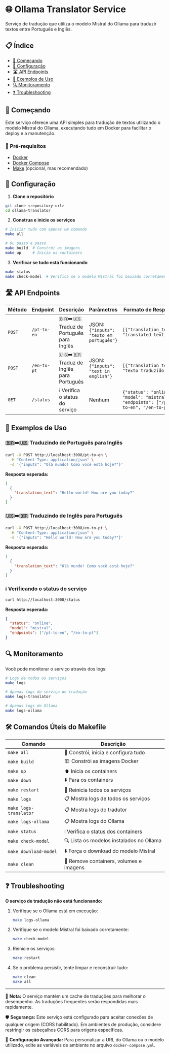 # 🌐 Ollama Translator Service

Serviço de tradução que utiliza o modelo Mistral do Ollama para traduzir textos entre Português e Inglês.

## 📋 Índice

- [🚀 Começando](#-começando)
- [🔧 Configuração](#-configuração)
- [🛣️ API Endpoints](#️-api-endpoints)
- [📝 Exemplos de Uso](#-exemplos-de-uso)
- [🔍 Monitoramento](#-monitoramento)
- [❓ Troubleshooting](#-troubleshooting)

## 🚀 Começando

Este serviço oferece uma API simples para tradução de textos utilizando o modelo Mistral do Ollama, executando tudo em Docker para facilitar o deploy e a manutenção.

### 🧰 Pré-requisitos

- [Docker](https://www.docker.com/get-started)
- [Docker Compose](https://docs.docker.com/compose/install/)
- [Make](https://www.gnu.org/software/make/) (opcional, mas recomendado)

## 🔧 Configuração

1. **Clone o repositório**

```bash
git clone <repository-url>
cd ollama-translator
```

2. **Construa e inicie os serviços**

```bash
# Iniciar tudo com apenas um comando
make all

# Ou passo a passo
make build  # Constrói as imagens
make up     # Inicia os containers
```

3. **Verificar se tudo está funcionando**

```bash
make status
make check-model  # Verifica se o modelo Mistral foi baixado corretamente
```

## 🛣️ API Endpoints

| Método | Endpoint | Descrição | Parâmetros | Formato de Resposta |
|--------|----------|-----------|------------|---------------------|
| `POST` | `/pt-to-en` | 🇧🇷➡️🇺🇸 Traduz de Português para Inglês | JSON: `{"inputs": "texto em português"}` | `[{"translation_text": "translated text"}]` |
| `POST` | `/en-to-pt` | 🇺🇸➡️🇧🇷 Traduz de Inglês para Português | JSON: `{"inputs": "text in english"}` | `[{"translation_text": "texto traduzido"}]` |
| `GET`  | `/status` | ℹ️ Verifica o status do serviço | Nenhum | `{"status": "online", "model": "mistral", "endpoints": ["/pt-to-en", "/en-to-pt"]}` |

## 📝 Exemplos de Uso

### 🇧🇷➡️🇺🇸 Traduzindo de Português para Inglês

```bash
curl -X POST http://localhost:3008/pt-to-en \
  -H "Content-Type: application/json" \
  -d '{"inputs": "Olá mundo! Como você está hoje?"}'
```

**Resposta esperada:**
```json
[
  {
    "translation_text": "Hello world! How are you today?"
  }
]
```

### 🇺🇸➡️🇧🇷 Traduzindo de Inglês para Português

```bash
curl -X POST http://localhost:3008/en-to-pt \
  -H "Content-Type: application/json" \
  -d '{"inputs": "Hello world! How are you today?"}'
```

**Resposta esperada:**
```json
[
  {
    "translation_text": "Olá mundo! Como você está hoje?"
  }
]
```

### ℹ️ Verificando o status do serviço

```bash
curl http://localhost:3008/status
```

**Resposta esperada:**
```json
{
  "status": "online",
  "model": "mistral",
  "endpoints": ["/pt-to-en", "/en-to-pt"]
}
```

## 🔍 Monitoramento

Você pode monitorar o serviço através dos logs:

```bash
# Logs de todos os serviços
make logs

# Apenas logs do serviço de tradução
make logs-translator

# Apenas logs do Ollama
make logs-ollama
```

## 🛠️ Comandos Úteis do Makefile

| Comando | Descrição |
|---------|-----------|
| `make all` | 🚀 Constrói, inicia e configura tudo |
| `make build` | 🏗️ Constrói as imagens Docker |
| `make up` | ⬆️ Inicia os containers |
| `make down` | ⬇️ Para os containers |
| `make restart` | 🔄 Reinicia todos os serviços |
| `make logs` | 📋 Mostra logs de todos os serviços |
| `make logs-translator` | 📋 Mostra logs do tradutor |
| `make logs-ollama` | 📋 Mostra logs do Ollama |
| `make status` | ℹ️ Verifica o status dos containers |
| `make check-model` | 🔍 Lista os modelos instalados no Ollama |
| `make download-model` | ⬇️ Força o download do modelo Mistral |
| `make clean` | 🧹 Remove containers, volumes e imagens |

## ❓ Troubleshooting

**O serviço de tradução não está funcionando:**

1. Verifique se o Ollama está em execução:
   ```bash
   make logs-ollama
   ```

2. Verifique se o modelo Mistral foi baixado corretamente:
   ```bash
   make check-model
   ```

3. Reinicie os serviços:
   ```bash
   make restart
   ```

4. Se o problema persistir, tente limpar e reconstruir tudo:
   ```bash
   make clean
   make all
   ```

---

📝 **Nota:** O serviço mantém um cache de traduções para melhorar o desempenho. As traduções frequentes serão respondidas mais rapidamente.

🛡️ **Segurança:** Este serviço está configurado para aceitar conexões de qualquer origem (CORS habilitado). Em ambientes de produção, considere restringir os cabeçalhos CORS para origens específicas.

🔧 **Configuração Avançada:** Para personalizar a URL do Ollama ou o modelo utilizado, edite as variáveis de ambiente no arquivo `docker-compose.yml`.